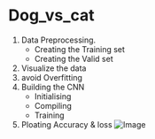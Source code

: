 # Dog_vs_cat
1. Data Preprocessing.
    - Creating the Training set
    - Creating the Valid set
2. Visualize the data
3. avoid Overfitting
4. Building the CNN
    - Initialising 
    - Compiling 
    - Training
5. Ploating Accuracy & loss
![Image](https://github.com/Vivek2509/Dog_vs_cat/blob/main/Dog_vs_cat.png?raw=true)

